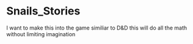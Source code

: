 # Snails_Stories
I want to make this into the game similiar to D&D this will do all the math without limiting imagination
